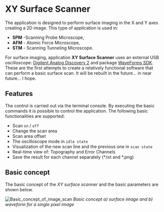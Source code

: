 # XY Surface Scanner 

The application is designed to perform surface imaging in the X and Y axes creating a 2D image. This type of application is used in:

* **SPM** -Scanning Probe Microscope,
* **AFM** - Atomic Force Microscope,
* **STM** - Scanning Tunneling Microscope.

For surface imaging, application **XY Surface Scanner** uses an external USB oscilloscope: [Digilent Analog Discovery 2](https://digilent.com/reference/test-and-measurement/analog-discovery-2/start) and package [WaveForms SDK](https://digilent.com/shop/software/digilent-waveforms/). These are the first attempts to create a relatively functional software that can perform a basic surface scan. It will be rebuilt in the future... in near future... I hope. 

## Features
The control is carried out via the terminal console. By executing the basic commands it is possible to control the application. The following basic functionalities are supported:

* Scan `on` / `off`
* Change the scan area
* Scan area offset
* The oscilloscope mode in `idle state`
* Visualization of the new scan line and the previous one in `scan state`  
* Real-time view of: Topography and Error Channels
* Save the result for each channel separately (*.txt and *.png)
  
## Basic concept

The basic concept of the *XY surface scanner* and the basic parameters are shown below. 

![Basic_concept_of_image_scan](./doc/images/basic_concept_of_surface_scanner.png "www oooo")
*Basic concept a) surface image and b) waveform for a single pixel image*

